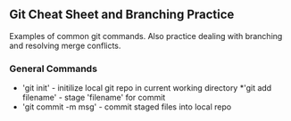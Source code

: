 ## Git Cheat Sheet and Branching Practice

Examples of common git commands. Also practice dealing with branching and resolving merge conflicts.

### General Commands
* 'git init' - initilize local git repo in current working directory
*'git add filename' - stage 'filename' for commit
* 'git commit -m msg' - commit staged files into local repo